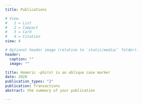 ```yaml
---
title: Publications

# View.
#   1 = List
#   2 = Compact
#   3 = Card
#   4 = Citation
view: 4

# Optional header image (relative to `static/media/` folder).
header:
  caption: ""
  image: ""

title: Homeric -phi(n) is an oblique case marker
date: 2020
publication_types: "2"
publication: Transactions
abstract: the summary of your publication

---
```





